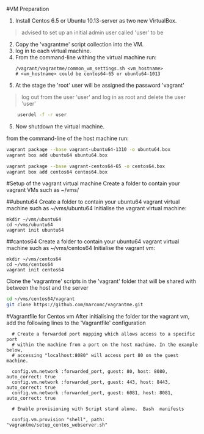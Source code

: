 #VM Preparation
1. Install Centos 6.5 or Ubuntu 10.13-server as two new VirtualBox.
> advised to set up an initial admin user called 'user' to be 
2. Copy the 'vagrantme' script collection into the VM.
3. log in to each virtual machine.
3. From the command-line withing the virtual machine run:
    ```
    /vagrant/vagrantme/common_vm_settings.sh <vm_hostname>
    # <vm_hostname> could be centos64-65 or ubuntu64-1013
    ```
4. At the stage the 'root' user will be assigned the password 'vagrant'
> log out from the user 'user' and log in as root and delete the user 'user'
```bash
    userdel -f -r user
``` 
5. Now shutdown the virtual machine.

from the command-line of the host machine run:
```bash
vagrant package --base vagrant-ubuntu64-1310 -o ubuntu64.box
vagrant box add ubuntu64 ubuntu64.box

vagrant package --base vagrant-centos64-65 -o centos64.box
vagrant box add centos64 centos64.box
```
#Setup of the vagrant virtual machine
Create a folder to contain your vagrant VMs such as ~/vms/

##ubuntu64
Create a folder to contain your ubuntu64 vagrant virtual machine such as ~/vms/ubuntu64
Initialise the vagrant virtual machine:
```bqsh
mkdir ~/vms/ubuntu64
cd ~/vms/ubuntu64
vagrant init ubuntu64
```
##cantos64
Create a folder to contain your ubuntu64 vagrant virtual machine such as ~/vms/centos64
Initialise the vagrant vm:
```bqsh
mkdir ~/vms/centos64
cd ~/vms/centos64
vagrant init centos64
```
Clone the 'vagrantme' scripts in the 'vagrant' folder that will be shared with between the host and the server
```bash
cd ~/vms/centos64/vagrant
git clone https://github.com/marcomc/vagrantme.git
```
#Vagrantfile for Centos vm
After initialising the folder tor the vagrant vm, add the following lines to the 'Vagrantfile' configuration
```
  # Create a forwarded port mapping which allows access to a specific port
  # within the machine from a port on the host machine. In the example below,
  # accessing "localhost:8080" will access port 80 on the guest machine.

  config.vm.network :forwarded_port, guest: 80, host: 8080, auto_correct: true
  config.vm.network :forwarded_port, guest: 443, host: 8443, auto_correct: true
  config.vm.network :forwarded_port, guest: 6081, host: 8081, auto_correct: true

  # Enable provisioning with Script stand alone.  Bash  manifests
  
  config.vm.provision "shell", path: "vagrantme/setup_centos_webserver.sh"
```
